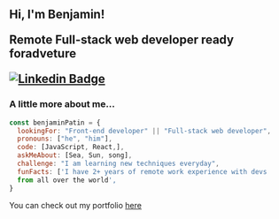 
<h2> Hi, I'm Benjamin! 
  <p>Remote Full-stack web developer ready foradveture</p>

[![Linkedin Badge](https://img.shields.io/badge/-Ellie%20Villalejos-blue?style=flat-square&logo=Linkedin&logoColor=white&link=https://www.linkedin.com/in/benjaminpatin/)](https://www.linkedin.com/in/benjaminpatin/)

### A little more about me...  

```javascript
const benjaminPatin = {
  lookingFor: "Front-end developer" || "Full-stack web developer",
  pronouns: ["he", "him"],
  code: [JavaScript, React,],
  askMeAbout: [Sea, Sun, song],
  challenge: "I am learning new techniques everyday",
  funFacts: ['I have 2+ years of remote work experience with devs 
  from all over the world', 
}
```

<p>You can check out my portfolio <a href="https://benjaminpatin.netlify.app">here</a>
